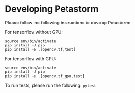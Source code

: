 # Developing Petastorm

Please follow the following instructions to develop Petastorm:

For tensorflow without GPU:
```virtualenv env
source env/bin/activate
pip install -U pip
pip install -e .[opencv,tf,test]
```

For tensorflow with GPU:
```virtualenv env
source env/bin/activate
pip install -U pip
pip install -e .[opencv,tf_gpu,test]
```

To run tests, please run the following: ```pytest```
